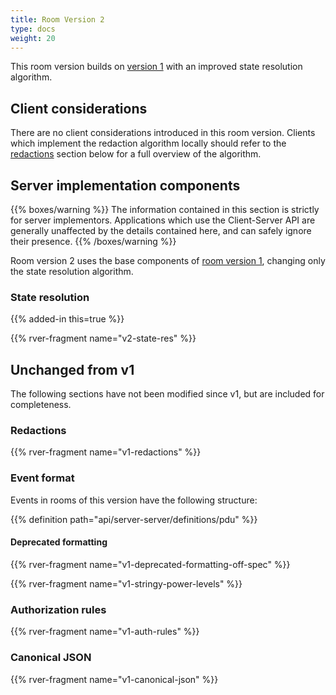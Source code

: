```yaml
---
title: Room Version 2
type: docs
weight: 20
---
```


This room version builds on [version 1](/rooms/v1) with an improved
state resolution algorithm.

## Client considerations

There are no client considerations introduced in this room version. Clients
which implement the redaction algorithm locally should refer to the
[redactions](#redactions) section below for a full overview of the algorithm.

## Server implementation components

{{% boxes/warning %}}
The information contained in this section is strictly for server
implementors. Applications which use the Client-Server API are generally
unaffected by the details contained here, and can safely ignore their
presence.
{{% /boxes/warning %}}

Room version 2 uses the base components of [room version 1](/rooms/v1),
changing only the state resolution algorithm.

### State resolution

{{% added-in this=true %}}

{{% rver-fragment name="v2-state-res" %}}

## Unchanged from v1

The following sections have not been modified since v1, but are included for
completeness.

### Redactions

{{% rver-fragment name="v1-redactions" %}}

### Event format

Events in rooms of this version have the following structure:

{{% definition path="api/server-server/definitions/pdu" %}}

#### Deprecated formatting

{{% rver-fragment name="v1-deprecated-formatting-off-spec" %}}

{{% rver-fragment name="v1-stringy-power-levels" %}}

### Authorization rules

{{% rver-fragment name="v1-auth-rules" %}}

### Canonical JSON

{{% rver-fragment name="v1-canonical-json" %}}
